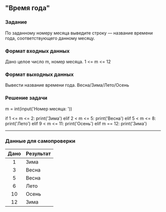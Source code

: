 ## "Время года"

### Задание

По заданному номеру месяца выведите строку — название времени года, соответствующего данному месяцу.

### Формат входных данных

Дано целое число m, номер месяца. 1 <= m <= 12

### Формат выходных данных

Вывести название времени года. Весна/Зима/Лето/Осень

### Решение задачи

m = int(input('Номер месяца: '))

if 1 <= m <= 2:
    print('Зима')
elif 2 < m <= 5:
    print('Весна')
elif 5 < m <= 8:
    print('Лето')
elif 9 < m <= 11:
    print('Осень')
elif m == 12:
    print('Зима')

---

### Данные для самопроверки

| Дано | Результат |
| :---: | --- |
|    1    | Зима |
|    3    | Весна  |
|    5    | Весна  |
|    6    | Лето  |
|    10    | Осень  |
|    12    | Зима  |
